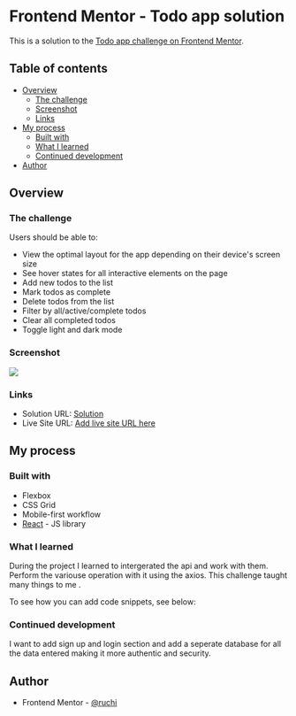 # Frontend Mentor - Todo app solution

This is a solution to the [Todo app challenge on Frontend Mentor](https://www.frontendmentor.io/challenges/todo-app-Su1_KokOW).

## Table of contents

- [Overview](#overview)
  - [The challenge](#the-challenge)
  - [Screenshot](#screenshot)
  - [Links](#links)
- [My process](#my-process)
  - [Built with](#built-with)
  - [What I learned](#what-i-learned)
  - [Continued development](#continued-development)
- [Author](#author)

## Overview

### The challenge

Users should be able to:

- View the optimal layout for the app depending on their device's screen size
- See hover states for all interactive elements on the page
- Add new todos to the list
- Mark todos as complete
- Delete todos from the list
- Filter by all/active/complete todos
- Clear all completed todos
- Toggle light and dark mode

### Screenshot

![](./screenshot.jpg)

### Links

- Solution URL: [Solution](https://github.com/deoruchi/todoapp.git)
- Live Site URL: [Add live site URL here](https://your-live-site-url.com)

## My process

### Built with

- Flexbox
- CSS Grid
- Mobile-first workflow
- [React](https://reactjs.org/) - JS library

### What I learned

During the project I learned to intergerated the api and work with them. Perform the variouse operation with it using the axios. This challenge taught many things to me .

To see how you can add code snippets, see below:

### Continued development

I want to add sign up and login section and add a seperate database for all the data entered making it more authentic and security.

## Author

- Frontend Mentor - [@ruchi](https://www.frontendmentor.io/profile/kurokurotho)
